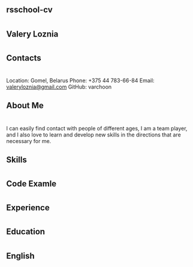 **rsschool-cv**<h1>
--------------------------------------------------------------------------

**Valery Loznia**<h1>
--------------------------------------------------------------------------

**Contacts**<h1>
--------------------------------------------------------------------------
Location: Gomel, Belarus
Phone: +375 44 783-66-84
Email: valeryloznia@gmail.com
GitHub: varchoon

**About Me**<h1>
--------------------------------------------------------------------------
I can easily find contact with people of different ages, I am a team player, and I also love to learn and develop new skills in the directions that are necessary for me.


**Skills**<h1>
--------------------------------------------------------------------------

**Code Examle**<h1>
--------------------------------------------------------------------------

**Experience**<h1>
--------------------------------------------------------------------------

**Education**<h1>
--------------------------------------------------------------------------

**English**<h1>
--------------------------------------------------------------------------
